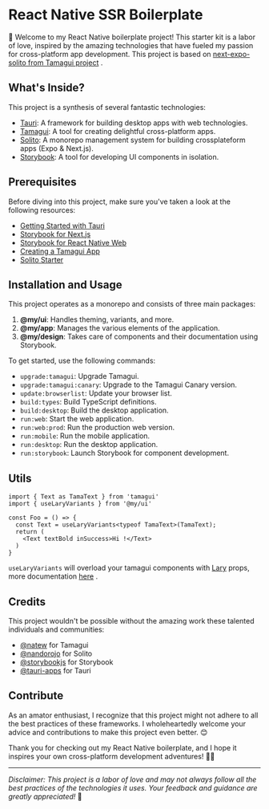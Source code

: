# React Native SSR Boilerplate

👋 Welcome to my React Native boilerplate project! This starter kit is a labor of love, inspired by the amazing technologies that have fueled my passion for cross-platform app development. This project is based on [next-expo-solito from Tamagui project](https://github.com/tamagui/tamagui/tree/master/starters/next-expo-solito) .

## What's Inside?

This project is a synthesis of several fantastic technologies:

- [Tauri](https://tauri.app/): A framework for building desktop apps with web technologies.
- [Tamagui](https://tamagui.dev/): A tool for creating delightful cross-platform apps.
- [Solito](https://solito.dev/): A monorepo management system for building crossplateform apps (Expo & Next.js).
- [Storybook](https://storybook.js.org/): A tool for developing UI components in isolation.

## Prerequisites

Before diving into this project, make sure you've taken a look at the following resources:

- [Getting Started with Tauri](https://tauri.app/v1/guides/getting-started/setup/next-js/)
- [Storybook for Next.js](https://storybook.js.org/recipes/next)
- [Storybook for React Native Web](https://storybook.js.org/addons/@storybook/addon-react-native-web)
- [Creating a Tamagui App](https://tamagui.dev/docs/guides/create-tamagui-app)
- [Solito Starter](https://solito.dev/starter)

## Installation and Usage

This project operates as a monorepo and consists of three main packages:

1. **@my/ui**: Handles theming, variants, and more.
2. **@my/app**: Manages the various elements of the application.
3. **@my/design**: Takes care of components and their documentation using Storybook.

To get started, use the following commands:

- `upgrade:tamagui`: Upgrade Tamagui.
- `upgrade:tamagui:canary`: Upgrade to the Tamagui Canary version.
- `update:browserlist`: Update your browser list.
- `build:types`: Build TypeScript definitions.
- `build:desktop`: Build the desktop application.
- `run:web`: Start the web application.
- `run:web:prod`: Run the production web version.
- `run:mobile`: Run the mobile application.
- `run:desktop`: Run the desktop application.
- `run:storybook`: Launch Storybook for component development.

## Utils
```tsx
import { Text as TamaText } from 'tamagui'
import { useLaryVariants } from '@my/ui'

const Foo = () => {
  const Text = useLaryVariants<typeof TamaText>(TamaText); 
  return (
    <Text textBold inSuccess>Hi !</Text>
  )
}
```
`useLaryVariants` will overload your tamagui components with [Lary](https://github.com/RiceCooker-dev/Lary) props, more documentation [here](https://github.com/RiceCooker-dev/Lary/blob/master/doc/doc.md) .


## Credits

This project wouldn't be possible without the amazing work these talented individuals and communities:

- [@natew](https://github.com/natew) for Tamagui
- [@nandorojo](https://github.com/nandorojo) for Solito
- [@storybookjs](https://github.com/storybookjs) for Storybook
- [@tauri-apps](https://github.com/tauri-apps) for Tauri

## Contribute

As an amator enthusiast, I recognize that this project might not adhere to all the best practices of these frameworks. I wholeheartedly welcome your advice and contributions to make this project even better. 😊

Thank you for checking out my React Native boilerplate, and I hope it inspires your own cross-platform development adventures! 🚀🙌

---

*Disclaimer: This project is a labor of love and may not always follow all the best practices of the technologies it uses. Your feedback and guidance are greatly appreciated!* 🙏
